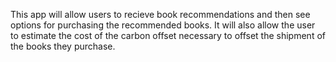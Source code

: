 This app will allow users to recieve book recommendations and then see options for purchasing the recommended books. It will also allow the user to estimate the cost of the carbon offset necessary to offset the shipment of the books they purchase. 
